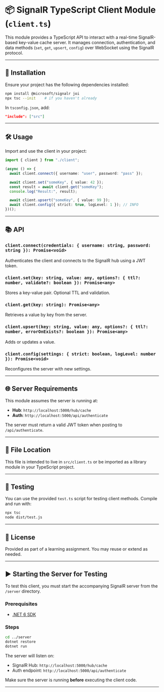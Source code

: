 
# 📦 SignalR TypeScript Client Module (`client.ts`)

This module provides a TypeScript API to interact with a real-time SignalR-based key-value cache server. It manages connection, authentication, and data methods (`set`, `get`, `upsert`, `config`) over WebSocket using the SignalR protocol.

---

## 🔧 Installation

Ensure your project has the following dependencies installed:

```bash
npm install @microsoft/signalr joi
npx tsc --init    # if you haven't already
```

In `tsconfig.json`, add:

```json
"include": ["src"]
```

---

## 🛠️ Usage

Import and use the client in your project:

```ts
import { client } from "./client";

(async () => {
  await client.connect({ username: "user", password: "pass" });

  await client.set("someKey", { value: 42 });
  const result = await client.get("someKey");
  console.log("Result:", result);

  await client.upsert("someKey", { value: 99 });
  await client.config({ strict: true, logLevel: 1 }); // INFO
})();
```

---

## 📚 API

### `client.connect(credentials: { username: string, password: string }): Promise<void>`
Authenticates the client and connects to the SignalR hub using a JWT token.

### `client.set(key: string, value: any, options?: { ttl?: number, validate?: boolean }): Promise<any>`
Stores a key-value pair. Optional TTL and validation.

### `client.get(key: string): Promise<any>`
Retrieves a value by key from the server.

### `client.upsert(key: string, value: any, options?: { ttl?: number, errorOnExists?: boolean }): Promise<any>`
Adds or updates a value.

### `client.config(settings: { strict: boolean, logLevel: number }): Promise<void>`
Reconfigures the server with new settings.

---

## 🌐 Server Requirements

This module assumes the server is running at:

- **Hub**: `http://localhost:5000/hub/cache`
- **Auth**: `http://localhost:5000/api/authenticate`

The server must return a valid JWT token when posting to `/api/authenticate`.

---

## 📁 File Location

This file is intended to live in `src/client.ts` or be imported as a library module in your TypeScript project.

---

## 🧪 Testing

You can use the provided `test.ts` script for testing client methods. Compile and run with:

```bash
npx tsc
node dist/test.js
```

---

## 📜 License

Provided as part of a learning assignment. You may reuse or extend as needed.

---

## ▶️ Starting the Server for Testing

To test this client, you must start the accompanying SignalR server from the `/server` directory.

### Prerequisites
- [.NET 6 SDK](https://dotnet.microsoft.com/download)

### Steps

```bash
cd ../server
dotnet restore
dotnet run
```

The server will listen on:
- SignalR Hub: `http://localhost:5000/hub/cache`
- Auth endpoint: `http://localhost:5000/api/authenticate`

Make sure the server is running **before** executing the client code.

---
